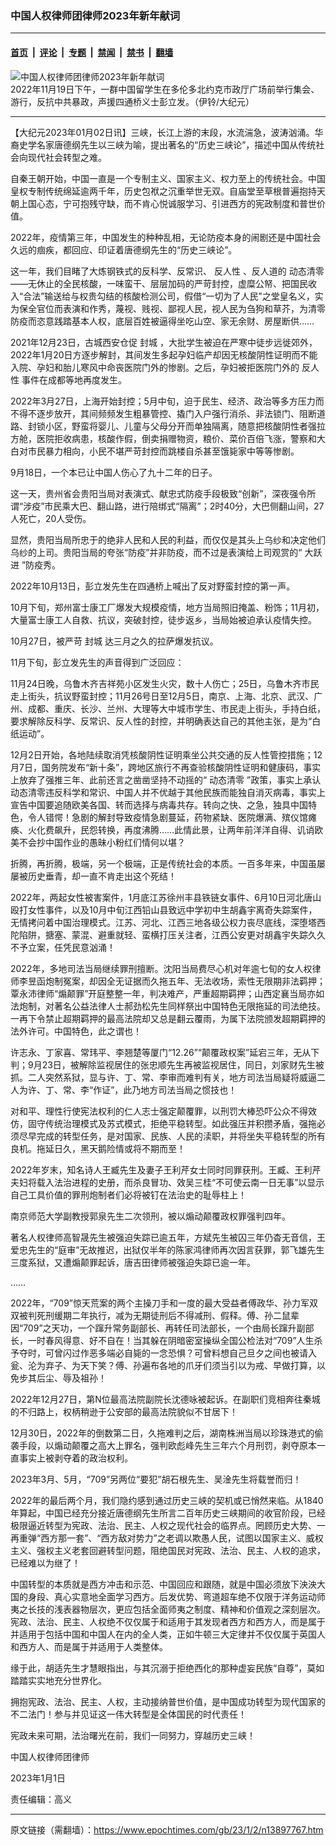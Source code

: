 ### 中国人权律师团律师2023年新年献词

---

#### [首页](../../../..?n13897767) &nbsp;|&nbsp; [评论](../../../../../epoch-comment?n13897767) &nbsp;|&nbsp; [专题](../../../../../epoch-special?n13897767) &nbsp;|&nbsp; [禁闻](../../../../../epoch-news?n13897767) &nbsp;|&nbsp; [禁书](../../../../../books?n13897767) &nbsp;|&nbsp; [翻墙](https://github.com/gfw-breaker/nogfw/blob/master/README.md?n13897767)


<div><img alt="中国人权律师团律师2023年新年献词" class="attachment-djy_600_400 size-djy_600_400 wp-post-image" src="https://i.epochtimes.com/assets/uploads/2022/11/id13869806-DSC_0093-600x400.jpg"/>
<div class="caption">
 2022年11月19日下午，一群中国留学生在多伦多北约克市政厅广场前举行集会、游行，反抗中共暴政，声援四通桥义士彭立发。（伊铃/大纪元）
</div></div><hr/><div class="post_content" id="artbody" itemprop="articleBody">
 <!-- article content begin -->
 <p>
  【大纪元2023年01月02日讯】三峡，长江上游的末段，水流湍急，波涛汹涌。华裔史学名家唐德纲先生以三峡为喻，提出著名的“历史三峡论”，描述中国从传统社会向现代社会转型之难。
 </p>
 <p>
  自秦王朝开始，中国一直是一个专制主义、国家主义、权力至上的传统社会。中国皇权专制传统绵延逾两千年，历史包袱之沉重举世无双。自庙堂至草根普遍抱持天朝上国心态，宁可抱残守缺，而不肯心悦诚服学习、引进西方的宪政制度和普世价值。
 </p>
 <p>
  2022年，疫情第三年，中国发生的种种乱相，无论防疫本身的闹剧还是中国社会久远的痼疾，都回应、印证着唐德纲先生的“历史三峡论”。
 </p>
 <p>
  这一年，我们目睹了大炼钢铁式的反科学、反常识、
  <ok href="https://www.epochtimes.com/gb/tag/%E5%8F%8D%E4%BA%BA%E6%80%A7.html">
   反人性
  </ok>
  、反人道的
  <ok href="https://www.epochtimes.com/gb/tag/%E5%8A%A8%E6%80%81%E6%B8%85%E9%9B%B6.html">
   动态清零
  </ok>
  ——无休止的全民核酸，一味蛮干、层层加码的严苛封控，虚糜公帑、把国民收入“合法”输送给与权贵勾结的核酸检测公司，假借“一切为了人民”之堂皇名义，实为保全官位而表演和作秀，蔑视、贱视、鄙视人民，视人民为刍狗和草芥，为清零防疫而恣意践踏基本人权，底层百姓被逼得坐吃山空、家无余财、房屋断供……
 </p>
 <p>
  2021年12月23日，古城西安仓促
  <ok href="https://www.epochtimes.com/gb/tag/%E5%B0%81%E5%9F%8E.html">
   封城
  </ok>
  ，大批学生被迫在严寒中徒步远徙郊外，2022年1月20日方逐步解封，其间发生多起孕妇临产却因无核酸阴性证明而不能入院、孕妇和胎儿寒风中命丧医院门外的惨剧。之后，孕妇被拒医院门外的
  <ok href="https://www.epochtimes.com/gb/tag/%E5%8F%8D%E4%BA%BA%E6%80%A7.html">
   反人性
  </ok>
  事件在成都等地再度发生。
 </p>
 <p>
  2022年3月27日，上海开始封控；5月中旬，迫于民生、经济、政治等多方压力而不得不逐步放开，其间频频发生粗暴管控、撬门入户强行消杀、非法锁门、阻断道路、封锁小区，野蛮将婴儿、儿童与父母分开而单独隔离，随意把核酸阴性者强拉方舱，医院拒收病患，核酸作假，倒卖捐赠物资，粮价、菜价百倍飞涨，警察和大白对市民暴力相向，小民不堪严苛封控而跳楼自杀甚至饿毙家中等等惨剧。
 </p>
 <p>
  9月18日，一个本已让中国人伤心了九十二年的日子。
 </p>
 <p>
  这一天，贵州省会贵阳当局对表演式、献忠式防疫手段极致“创新”，深夜强令所谓“涉疫”市民乘大巴、翻山路，进行陪绑式“隔离”；2时40分，大巴侧翻山间，27人死亡，20人受伤。
 </p>
 <p>
  显然，贵阳当局所忠于的绝非人民和人民的利益，而仅仅是其头上乌纱和决定他们乌纱的上司。贵阳当局的夸张“防疫”并非防疫，而不过是表演给上司观赏的“
  <ok href="https://www.epochtimes.com/gb/tag/%E5%A4%A7%E8%B7%83%E8%BF%9B.html">
   大跃进
  </ok>
  ”防疫秀。
 </p>
 <p>
  2022年10月13日，彭立发先生在四通桥上喊出了反对野蛮封控的第一声。
 </p>
 <p>
  10月下旬，郑州富士康工厂爆发大规模疫情，地方当局照旧掩盖、粉饰；11月初，大量富士康工人自救、抗议，突破封控，徒步返乡，当局始被迫承认疫情失控。
 </p>
 <p>
  10月27日，被严苛
  <ok href="https://www.epochtimes.com/gb/tag/%E5%B0%81%E5%9F%8E.html">
   封城
  </ok>
  达三月之久的拉萨爆发抗议。
 </p>
 <p>
  11月下旬，彭立发先生的声音得到广泛回应：
 </p>
 <p>
  11月24日晚，乌鲁木齐吉祥苑小区发生火灾，数十人伤亡；25日，乌鲁木齐市民走上街头，抗议野蛮封控；11月26号日至12月5日，南京、上海、北京、武汉、广州、成都、重庆、长沙、兰州、大理等大中城市学生、市民走上街头，手持白纸，要求解除反科学、反常识、反人性的封控，并明确表达自己的其他主张，是为“白纸运动”。
 </p>
 <p>
  12月2日开始，各地陆续取消凭核酸阴性证明乘坐公共交通的反人性管控措施；12月7日，国务院发布“新十条”，跨地区旅行不再查验核酸阴性证明和健康码，事实上放弃了强推三年、此前还言之凿凿坚持不动摇的“
  <ok href="https://www.epochtimes.com/gb/tag/%E5%8A%A8%E6%80%81%E6%B8%85%E9%9B%B6.html">
   动态清零
  </ok>
  ”政策，事实上承认动态清零违反科学和常识、中国人并不优越于其他民族而能独自消灭病毒，事实上宣告中国要追随欧美各国、转而选择与病毒共存。转向之快、之急，独具中国特色，令人错愕！急剧的解封导致疫情急剧蔓延，药物紧缺、医院爆满、殡仪馆瘫痪、火化费飙升，民怨转换，再度沸腾……此情此景，让两年前洋洋自得、讥诮欧美不会抄中国作业的愚昧小粉红们情何以堪？
 </p>
 <p>
  折腾，再折腾，极端，另一个极端，正是传统社会的本质。一百多年来，中国虽屡屡被历史垂青，却一直不肯走出这个死结！
 </p>
 <p>
  2022年，两起女性被害案件，1月底江苏徐州丰县铁链女事件、6月10日河北唐山殴打女性事件，以及10月中旬江西铅山县致远中学初中生胡鑫宇离奇失踪案件，无情拷问着中国治理模式。江苏、河北、江西三地各级公权力丧尽底线，深堕塔西陀陷阱，搪塞、蒙混、避重就轻、蛮横打压关注者，江西公安更对胡鑫宇失踪久久不予立案，任凭民意汹涌！
 </p>
 <p>
  2022年，多地司法当局继续罪刑擅断。沈阳当局费尽心机对年逾七旬的女人权律师李昱函炮制冤案，却因全无证据而久拖五年、无法收场，索性无限期非法羁押；覃永沛律师“煽颠罪”开庭整整一年，判决难产，严重超期羁押；山西定襄当局亦如法炮制，对著名公益法律人士郝劲松先生同样祭出中国特色无限拖延的司法绝技。一再下令禁止超期羁押的最高法院却又总是翻云覆雨，为属下法院颁发超期羁押的法外许可。中国特色，此之谓也！
 </p>
 <p>
  许志永、丁家喜、常玮平、李翘楚等厦门“12.26”“颠覆政权案”延宕三年，无从下判；9月23日，被解除监视居住的张忠顺先生再被监视居住，同日，刘家财先生被抓。二人突然系狱，显与许、丁、常、李审而难判有关，地方司法当局疑将威逼二人为许、丁、常、李“作证”，此乃地方司法当局之惯技也！
 </p>
 <p>
  对和平、理性行使宪法权利的仁人志士强定颠覆罪，以刑罚大棒恐吓公众不得效仿，固守传统治理模式及苏式模式，拒绝平稳转型。如此强压并积攒矛盾，强拖必须尽早完成的转型任务，是对国家、民族、人民的渎职，并将坐失平稳转型的所有良机。拖延日久，黑天鹅险情或将不期而至！
 </p>
 <p>
  2022年岁末，知名诗人王臧先生及妻子王利芹女士同时同罪获刑。王臧、王利芹夫妇将载入法治进程的史册，而杀良冒功、效吴三桂“不可使云南一日无事”以显示自己工具价值的罪刑炮制者们必将被钉在法治史的耻辱柱上！
 </p>
 <p>
  南京师范大学副教授郭泉先生二次领刑，被以煽动颠覆政权罪强判四年。
 </p>
 <p>
  著名人权律师高智晟先生被强迫失踪已逾五年，方斌先生被囚三年仍杳无音信，王爱忠先生的“庭审”无故推迟，出狱仅半年的陈家鸿律师再次因言获罪，郭飞雄先生三度系狱，又遭煽颠罪起诉，唐吉田律师被强迫失踪已逾一年。
 </p>
 <p>
  ……
 </p>
 <p>
  2022年，“709”惊天荒案的两个主操刀手和一度的最大受益者傅政华、孙力军双双被判死刑缓期二年执行，减为无期徒刑后不得减刑、假释。傅、孙二鼠辈因“709”之天功，一个蹿升常务副部长、再转任司法部长，一个由局长蹿升副部长，一时春风得意、好不自在！当其躲在阴暗密室操纵全国公检法对“709”人生杀予夺时，可曾闪过作恶多端必自毙的一念恐惧？可曾料想自己旦夕之间也被请入瓮、沦为弃子、为天下笑？傅、孙遍布各地的爪牙们须当引以为戒、早做打算，以免步其后尘、辱及祖孙！
 </p>
 <p>
  2022年12月27日，第N位最高法院副院长沈德咏被起诉。在副职们竞相奔往秦城的不归路上，权柄稍逊于公安部的最高法院貌似不甘居下！
 </p>
 <p>
  12月30日，2022年的倒数第二日，久拖难判之后，湖南株洲当局以珍珠港式的偷袭手段，以煽动颠覆之高大上罪名，强判欧彪峰先生三年六个月刑罚，剥夺原本一直事实上被剥夺着的政治权利。
 </p>
 <p>
  2023年3月、5月，“709”另两位“要犯”胡石根先生、吴淦先生将载誉而归！
 </p>
 <p>
  2022年的最后两个月，我们隐约感到通过历史三峡的契机或已悄然来临。从1840年算起，中国已经充分接近唐德纲先生所言二百年历史三峡期间的收官阶段，已经极限逼近转型为宪政、法治、民主、人权之现代社会的临界点。罔顾历史大势、一再重弹“西方那一套”、“西方敌对势力”之老调以欺愚人民，试图以国家主义、威权主义、强权主义老套回避转型问题，阻绝国民对宪政、法治、民主、人权的追求，已经难以为继了！
 </p>
 <p>
  中国转型的本质就是西方冲击和示范、中国回应和跟随，就是中国必须放下泱泱大国的身段、真心实意地全面学习西方。后发优势、弯道超车绝不仅限于洋务运动师夷之长技的浅表器物层次，更应包括全面师夷之制度、精神和价值观之深刻层次。宪政、法治、民主、人权绝不仅仅属于和适用于其发现者西方和西方人，而是属于并适用于包括中国和中国人在内的全人类，正如牛顿三大定律并不仅仅属于英国人和西方人、而是属于并适用于人类整体。
 </p>
 <p>
  缘于此，胡适先生才慧眼指出，与其沉溺于拒绝西化的那种虚妄民族“自尊”，莫如踏踏实实地充分世界化。
 </p>
 <p>
  拥抱宪政、法治、民主、人权，主动接纳普世价值，是中国成功转型为现代国家的不二法门！参与并见证这一伟大转型是全体国民的时代责任！
 </p>
 <p>
  宪政未来可期，法治曙光在前，我们一同努力，穿越历史三峡！
 </p>
 <p>
  中国人权律师团律师
 </p>
 <p>
  2023年1月1日
 </p>
 <p>
  责任编辑：高义
 </p>
 <!-- article content end -->
 <div id="below_article_ad">
 </div>
</div>


---

原文链接（需翻墙）：https://www.epochtimes.com/gb/23/1/2/n13897767.htm